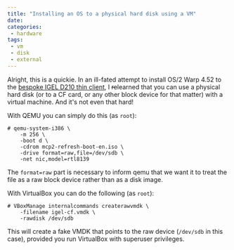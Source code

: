 ```yaml
---
title: "Installing an OS to a physical hard disk using a VM"
date:
categories:
 - hardware
tags:
 - vm
 - disk
 - external
---
```


Alright, this is a quickie. In an ill-fated attempt to install OS/2 Warp 4.52 to the [bespoke IGEL D210 thin client](https://jack23247.github.io/blog/sysadm/alpine-igel/), I ~~re~~learned that you can use a physical hard disk (or to a CF card, or any other block device for that matter) with a virtual machine. And it's not even that hard!

With QEMU you can simply do this (as `root`):

```
# qemu-system-i386 \
    -m 256 \
    -boot d \
    -cdrom mcp2-refresh-boot-en.iso \
    -drive format=raw,file=/dev/sdb \
    -net nic,model=rtl8139
```

The `format=raw` part is necessary to inform qemu that we want it to treat the file as a raw block device rather than as a disk image.

With VirtualBox you can do the following (as `root`):

```
# VBoxManage internalcommands createrawvmdk \
    -filename igel-cf.vmdk \
    -rawdisk /dev/sdb
```

This will create a fake VMDK that points to the raw device (`/dev/sdb` in this case), provided you run VirtualBox with superuser privileges.

<!-- I'm afraid it's time for me to go, kids: an undergraduate student in Genoa is trying to install Windows 95 onto `/dev/null`! CAPTAIN CRAPWARE -->